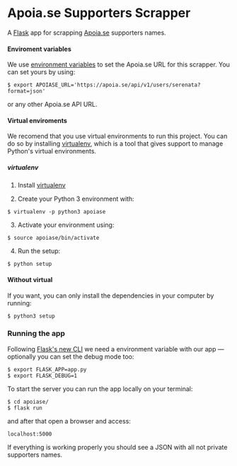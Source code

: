 # Apoia.se Supporters Scrapper
A [Flask][1] app for scrapping [Apoia.se][2] supporters names.

#### Enviroment variables
We use [environment variables][3] to set the Apoia.se URL for this scrapper.
You can set yours by using:

```console
$ export APOIASE_URL='https://apoia.se/api/v1/users/serenata?format=json'
```

or any other Apoia.se API URL.

#### Virtual enviroments
We recomend that you use virtual environments to run this project.
You can do so by installing [virtualenv][4], which is a tool that
gives support to manage Python's virtual environments.

##### virtualenv
1. Install [virtualenv][4]

2. Create your Python 3 environment with:

```console
$ virtualenv -p python3 apoiase
```

3. Activate your environment using:

```console
$ source apoiase/bin/activate
```

4. Run the setup:

```console
$ python setup
```

#### Without virtual
If you want, you can only install the dependencies in your computer
by running:

```console
$ python3 setup
```

### Running the app
Following [Flask's new CLI][5] we need a environment variable with our app — 
optionally you can set the debug mode too:

```console
$ export FLASK_APP=app.py
$ export FLASK_DEBUG=1
```

To start the server you can run the app locally on your terminal:

```console
$ cd apoiase/
$ flask run
```

and after that open a browser and access:

`localhost:5000`

If everything is working properly you should see a JSON with all not private
supporters names.


[1]: http://flask.pocoo.org/
[2]: https://apoia.se/
[3]: https://www.digitalocean.com/community/tutorials/how-to-read-and-set-environmental-and-shell-variables-on-a-linux-vps
[4]: https://virtualenv.pypa.io/
[5]: http://flask.pocoo.org/docs/0.12/cli/
